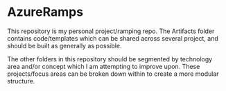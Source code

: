 # AzureRamps

This repository is my personal project/ramping repo. The Artifacts folder contains code/templates which can be shared across several project, and should be built as generally as possible.

The other folders in this repository should be segmented by technology area and/or concept which I am attempting to improve upon. These projects/focus areas can be broken down within to create a more modular structure.